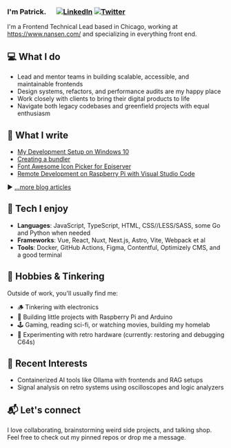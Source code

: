 ### I'm Patrick. <a rel="me" href="https://hachyderm.io/@wazp"><img src="https://cdn.icon-icons.com/icons2/2389/PNG/512/mastodon_logo_icon_145082.png" width="16" /></a> [![LinkedIn][2.2]][2] [![Twitter][1.2]][1]

I'm a Frontend Technical Lead based in Chicago, working at https://www.nansen.com/ and specializing in everything front end.

## 💻 What I do

- Lead and mentor teams in building scalable, accessible, and maintainable frontends
- Design systems, refactors, and performance audits are my happy place
- Work closely with clients to bring their digital products to life
- Navigate both legacy codebases and greenfield projects with equal enthusiasm

## 📘 What I write

<!-- BLOG-POST-LIST:START -->
- [My Development Setup on Windows 10](https://trycatch.ninja/my-development-setup-on-windows/)
- [Creating a bundler](https://trycatch.ninja/creating-a-bundler/)
- [Font Awesome Icon Picker for Episerver](https://trycatch.ninja/font-awesome-episerver-property/)
- [Remote Development on Raspberry Pi with Visual Studio Code](https://trycatch.ninja/remote-development-with-visual-studio-code/)
<!-- BLOG-POST-LIST:END -->

▶ [...more blog articles](https://trycatch.ninja)

## 🧰 Tech I enjoy

- **Languages**: JavaScript, TypeScript, HTML, CSS//LESS/SASS, some Go and Python when needed  
- **Frameworks**: Vue, React, Nuxt, Next.js, Astro, Vite, Webpack et al
- **Tools**: Docker, GitHub Actions, Figma, Contentful, Optimizely CMS, and a good terminal

## 🧠 Hobbies & Tinkering

Outside of work, you'll usually find me:

- 🪵 Tinkering with electronics
- 🤖 Building little projects with Raspberry Pi and Arduino
- 🕹️ Gaming, reading sci-fi, or watching movies, building my homelab
- 🧪 Experimenting with retro hardware (currently: restoring and debugging C64s)

## 🚀 Recent Interests

- Containerized AI tools like Ollama with frontends and RAG setups
- Signal analysis on retro systems using oscilloscopes and logic analyzers

## 📬 Let's connect

I love collaborating, brainstorming weird side projects, and talking shop.  
Feel free to check out my pinned repos or drop me a message.

<!-- Social icons -->
[1]: https://twitter.com/wazp
[2]: https://www.linkedin.com/in/patrickwaks/
[1.2]: http://i.imgur.com/wWzX9uB.png
[2.2]: https://raw.githubusercontent.com/MartinHeinz/MartinHeinz/master/linkedin-3-16.png
